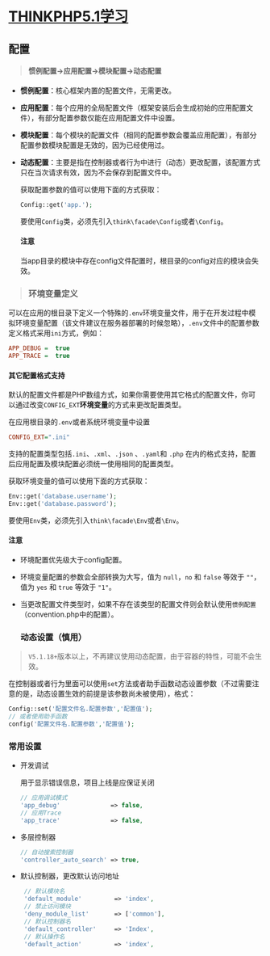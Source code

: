 

# [THINKPHP5.1学习](https://www.kancloud.cn/manual/thinkphp5_1/content)

## 配置

> #### 惯例配置->应用配置->模块配置->动态配置

- **惯例配置**：核心框架内置的配置文件，无需更改。

- **应用配置**：每个应用的全局配置文件（框架安装后会生成初始的应用配置文件），有部分配置参数仅能在应用配置文件中设置。

- **模块配置**：每个模块的配置文件（相同的配置参数会覆盖应用配置），有部分配置参数模块配置是无效的，因为已经使用过。

- **动态配置**：主要是指在控制器或者行为中进行（动态）更改配置，该配置方式只在当次请求有效，因为不会保存到配置文件中。

  

  获取配置参数的值可以使用下面的方式获取：
  
  ```php
  Config::get('app.');
  ```
  
  要使用`Config`类，必须先引入`think\facade\Config`或者`\Config`。
  
  #### 注意
  
  当app目录的模块中存在config文件配置时，根目录的config对应的模块会失效。



> ### 环境变量定义

可以在应用的根目录下定义一个特殊的`.env`环境变量文件，用于在开发过程中模拟环境变量配置（该文件建议在服务器部署的时候忽略），`.env`文件中的配置参数定义格式采用`ini`方式，例如：

 ```ini
 APP_DEBUG =  true
 APP_TRACE =  true
 ```

  #### 其它配置格式支持

默认的配置文件都是PHP数组方式，如果你需要使用其它格式的配置文件，你可以通过改变`CONFIG_EXT`**环境变量**的方式来更改配置类型。

在应用根目录的`.env`或者系统环境变量中设置

```ini
CONFIG_EXT=".ini"
```

支持的配置类型包括`.ini`、`.xml`、`.json` 、`.yaml`和 `.php` 在内的格式支持，配置后应用配置及模块配置必须统一使用相同的配置类型。

获取环境变量的值可以使用下面的方式获取：

```php
Env::get('database.username');
Env::get('database.password');
```

要使用`Env`类，必须先引入`think\facade\Env`或者`\Env`。

  #### 注意

- 环境配置优先级大于config配置。

- 环境变量配置的参数会全部转换为大写，值为 `null`，`no` 和 `false` 等效于 `""`，值为 `yes` 和 `true` 等效于 `"1"`。

- 当更改配置文件类型时，如果不存在该类型的配置文件则会默认使用`惯例配置`（convention.php中的配置）。

  

  ### 动态设置（慎用）

> `V5.1.18+`版本以上，不再建议使用动态配置，由于容器的特性，可能不会生效。

在控制器或者行为里面可以使用`set`方法或者助手函数动态设置参数（不过需要注意的是，动态设置生效的前提是该参数尚未被使用），格式：

```php
Config::set('配置文件名.配置参数','配置值');
// 或者使用助手函数
config('配置文件名.配置参数','配置值');
```



  ### 常用设置

- 开发调试

  用于显示错误信息，项目上线是应保证关闭

  ```php
  // 应用调试模式
  'app_debug'              => false,
  // 应用Trace
  'app_trace'              => false,
  ```

- 多层控制器
  ```php
  // 自动搜索控制器
  'controller_auto_search' => true,
  ```
  
- 默认控制器，更改默认访问地址
  ```php
   // 默认模块名
   'default_module'         => 'index',
   // 禁止访问模块
   'deny_module_list'       => ['common'],
   // 默认控制器名
   'default_controller'     => 'Index',
   // 默认操作名
   'default_action'         => 'index',
  ```

